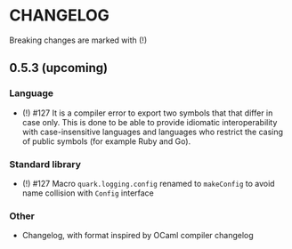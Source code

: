 CHANGELOG
=========

Breaking changes are marked with (!)

0.5.3 (upcoming)
-----

### Language

* (!) #127 It is a compiler error to export two symbols that that differ in
  case only. This is done to be able to provide idiomatic interoperability with
  case-insensitive languages and languages who restrict the casing of public
  symbols (for example Ruby and Go).

### Standard library

* (!) #127 Macro `quark.logging.config` renamed to `makeConfig` to avoid name
  collision with `Config` interface

### Other

* Changelog, with format inspired by OCaml compiler changelog
